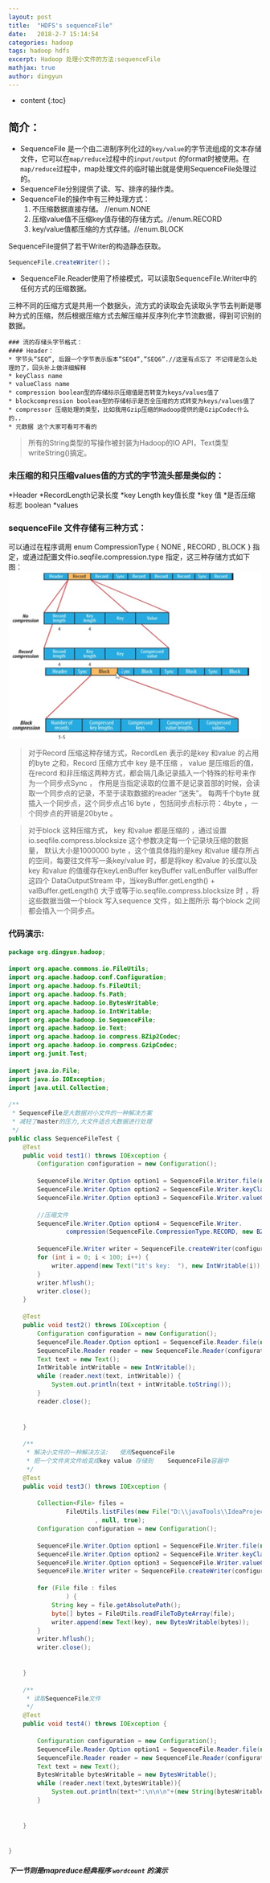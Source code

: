 ```yaml
---
layout: post
title:  "HDFS's sequenceFile"
date:   2018-2-7 15:14:54
categories: hadoop
tags: hadoop hdfs
excerpt: Hadoop 处理小文件的方法:sequenceFile
mathjax: true
author: dingyun
---
```


* content
{:toc}


## 简介：
* SequenceFile 是一个由二进制序列化过的`key/value`的字节流组成的文本存储文件，它可以在`map/reduce`过程中的`input/output`
的format时被使用。在`map/reduce`过程中，map处理文件的临时输出就是使用SequenceFile处理过的。
* SequenceFile分别提供了读、写、排序的操作类。
* SequenceFile的操作中有三种处理方式：
    1. 不压缩数据直接存储。 //enum.NONE
    2. 压缩value值不压缩key值存储的存储方式。//enum.RECORD
    3. key/value值都压缩的方式存储。//enum.BLOCK

SequenceFile提供了若干Writer的构造静态获取。
```java
SequenceFile.createWriter()；
```

* SequenceFile.Reader使用了桥接模式，可以读取SequenceFile.Writer中的任何方式的压缩数据。

三种不同的压缩方式是共用一个数据头，流方式的读取会先读取头字节去判断是哪种方式的压缩，然后根据压缩方式去解压缩并反序列化字节流数据，得到可识别的数据。

    ### 流的存储头字节格式：
    #### Header：
    * 字节头”SEQ”, 后跟一个字节表示版本”SEQ4”,”SEQ6”.//这里有点忘了 不记得是怎么处理的了，回头补上做详细解释
    * keyClass name
    * valueClass name
    * compression boolean型的存储标示压缩值是否转变为keys/values值了
    * blockcompression boolean型的存储标示是否全压缩的方式转变为keys/values值了
    * compressor 压缩处理的类型，比如我用Gzip压缩的Hadoop提供的是GzipCodec什么的..
    * 元数据 这个大家可看可不看的

>所有的String类型的写操作被封装为Hadoop的IO API，Text类型writeString()搞定。

### 未压缩的和只压缩values值的方式的字节流头部是类似的：
*Header
*RecordLength记录长度
*key Length key值长度
*key 值
*是否压缩标志 boolean
*values


### sequenceFile 文件存储有三种方式：
可以通过在程序调用 enum CompressionType { NONE , RECORD , BLOCK } 指定，或通过配置文件io.seqfile.compression.type 指定，这三种存储方式如下图：
![sequencefile.png](/image/sequencefile.png)

> 对于Record 压缩这种存储方式，RecordLen 表示的是key 和value 的占用的byte 之和，Record 压缩方式中 key 是不压缩 ，
> value 是压缩后的值，在record 和非压缩这两种方式，都会隔几条记录插入一个特殊的标号来作为一个同步点Sync ，
> 作用是当指定读取的位置不是记录首部的时候，会读取一个同步点的记录，不至于读取数据的reader “迷失”。
> 每两千个byte 就插入一个同步点，这个同步点占16 byte ，包括同步点标示符：4byte ，一个同步点的开销是20byte 。

> 对于block 这种压缩方式， key 和value 都是压缩的 ，通过设置io.seqfile.compress.blocksize 这个参数决定每一个记录块压缩的数据量，
> 默认大小是1000000 byte ，这个值具体指的是key 和value 缓存所占的空间，每要往文件写一条key/value 时，都是将key 和value 的长度以及key
> 和value 的值缓存在keyLenBuffer keyBuffer valLenBuffer valBuffer 这四个
> DataOutputStream 中，当keyBuffer.getLength() + valBuffer.getLength() 大于或等于io.seqfile.compress.blocksize 时
> ，将这些数据当做一个block 写入sequence 文件，如上图所示 每个block 之间都会插入一个同步点。

### 代码演示:
```java
package org.dingyun.hadoop;

import org.apache.commons.io.FileUtils;
import org.apache.hadoop.conf.Configuration;
import org.apache.hadoop.fs.FileUtil;
import org.apache.hadoop.fs.Path;
import org.apache.hadoop.io.BytesWritable;
import org.apache.hadoop.io.IntWritable;
import org.apache.hadoop.io.SequenceFile;
import org.apache.hadoop.io.Text;
import org.apache.hadoop.io.compress.BZip2Codec;
import org.apache.hadoop.io.compress.GzipCodec;
import org.junit.Test;

import java.io.File;
import java.io.IOException;
import java.util.Collection;

/**
 * SequenceFile是大数据对小文件的一种解决方案
 * 减轻了master的压力,大文件适合大数据进行处理
 */
public class SequenceFileTest {
    @Test
    public void test1() throws IOException {
        Configuration configuration = new Configuration();

        SequenceFile.Writer.Option option1 = SequenceFile.Writer.file(new Path("/sequencefile"));
        SequenceFile.Writer.Option option2 = SequenceFile.Writer.keyClass(Text.class);
        SequenceFile.Writer.Option option3 = SequenceFile.Writer.valueClass(IntWritable.class);

        //压缩文件
        SequenceFile.Writer.Option option4 = SequenceFile.Writer.
                compression(SequenceFile.CompressionType.RECORD, new BZip2Codec());

        SequenceFile.Writer writer = SequenceFile.createWriter(configuration, option1, option2, option3, option4);
        for (int i = 0; i < 100; i++) {
            writer.append(new Text("it's key:  "), new IntWritable(i));
        }
        writer.hflush();
        writer.close();
    }

    @Test
    public void test2() throws IOException {
        Configuration configuration = new Configuration();
        SequenceFile.Reader.Option option1 = SequenceFile.Reader.file(new Path("/sequencefile"));
        SequenceFile.Reader reader = new SequenceFile.Reader(configuration, option1);
        Text text = new Text();
        IntWritable intWritable = new IntWritable();
        while (reader.next(text, intWritable)) {
            System.out.println(text + intWritable.toString());
        }
        reader.close();


    }

    /**
     * 解决小文件的一种解决方法:   使用SequenceFile
     * 把一个文件夹文件给变成key value 存储到    SequenceFile容器中
     */
    @Test
    public void test3() throws IOException {

        Collection<File> files =
                FileUtils.listFiles(new File("D:\\javaTools\\IdeaProjects\\DriverSelect\\src\\main\\java\\com\\student24")
                        , null, true);
        Configuration configuration = new Configuration();

        SequenceFile.Writer.Option option1 = SequenceFile.Writer.file(new Path("/LDD"));
        SequenceFile.Writer.Option option2 = SequenceFile.Writer.keyClass(Text.class);
        SequenceFile.Writer.Option option3 = SequenceFile.Writer.valueClass(BytesWritable.class);
        SequenceFile.Writer writer = SequenceFile.createWriter(configuration, option1, option2, option3);

        for (File file : files
                ) {
            String key = file.getAbsolutePath();
            byte[] bytes = FileUtils.readFileToByteArray(file);
            writer.append(new Text(key), new BytesWritable(bytes));
        }
        writer.hflush();
        writer.close();


    }

    /**
     * 读取SequenceFile文件
     */
    @Test
    public void test4() throws IOException {

        Configuration configuration = new Configuration();
        SequenceFile.Reader.Option option1 = SequenceFile.Reader.file(new Path("/LDD"));
        SequenceFile.Reader reader = new SequenceFile.Reader(configuration, option1);
        Text text = new Text();
        BytesWritable bytesWritable = new BytesWritable();
        while (reader.next(text,bytesWritable)){
            System.out.println(text+":\n\n\n"+(new String(bytesWritable.getBytes(),"utf-8")));
        }


    }


}

```
##### 下一节则是mapreduce经典程序 `wordcount` 的演示

